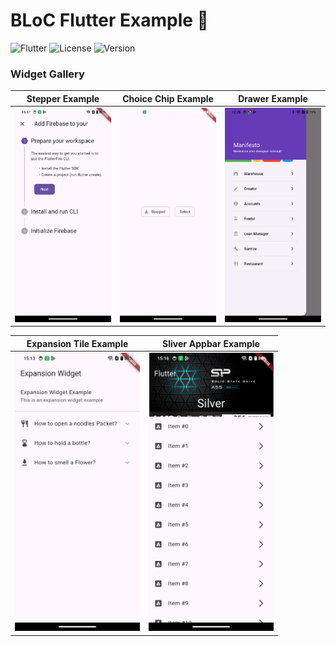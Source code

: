 
# BLoC Flutter Example 🚀

![Flutter](https://img.shields.io/badge/Flutter%20-%20Special%20Widgets%20-%20)
![License](https://img.shields.io/badge/license-MIT-green.svg)
![Version](https://img.shields.io/badge/version-1.0.0-brightgreen.svg)


### Widget Gallery

| Stepper Example | Choice Chip Example | Drawer Example |
|-----------------|-----------------|-----------------|
| <img src="https://github.com/ajazify/git_image/blob/main/snippet-images/stepper_example.png?raw=true" width="200"/> | <img src="https://github.com/ajazify/git_image/blob/main/snippet-images/choice_chip_example.png?raw=true" width="200"/> | <img src="https://github.com/ajazify/git_image/blob/main/snippet-images/drawer-example.jpg?raw=true" width="200"/> |

| Expansion Tile Example | Sliver Appbar Example | 
|-----------------|-----------------|
| <img src="https://github.com/ajazify/git_image/blob/main/snippet-images/expansion_tile_example.png?raw=true" width="200"/> | <img src="https://github.com/ajazify/git_image/blob/main/snippet-images/sliver_app_bar_example.png?raw=true" width="200"/> |
